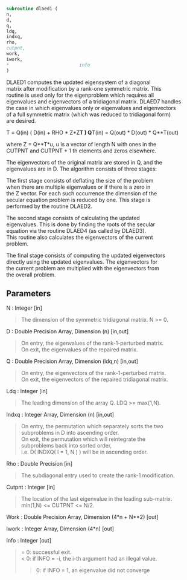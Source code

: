```fortran  
subroutine dlaed1 (  
n,  
d,  
q,  
ldq,  
indxq,  
rho,  
cutpnt,  
work,  
iwork,  
*                          info  
)  
```  
  
DLAED1 computes the updated eigensystem of a diagonal  
matrix after modification by a rank-one symmetric matrix.  This  
routine is used only for the eigenproblem which requires all  
eigenvalues and eigenvectors of a tridiagonal matrix.  DLAED7 handles  
the case in which eigenvalues only or eigenvalues and eigenvectors  
of a full symmetric matrix (which was reduced to tridiagonal form)  
are desired.  
  
T = Q(in) ( D(in) + RHO * Z*Z**T ) Q**T(in) = Q(out) * D(out) * Q**T(out)  
  
where Z = Q**T*u, u is a vector of length N with ones in the  
CUTPNT and CUTPNT + 1 th elements and zeros elsewhere.  
  
The eigenvectors of the original matrix are stored in Q, and the  
eigenvalues are in D.  The algorithm consists of three stages:  
  
The first stage consists of deflating the size of the problem  
when there are multiple eigenvalues or if there is a zero in  
the Z vector.  For each such occurrence the dimension of the  
secular equation problem is reduced by one.  This stage is  
performed by the routine DLAED2.  
  
The second stage consists of calculating the updated  
eigenvalues. This is done by finding the roots of the secular  
equation via the routine DLAED4 (as called by DLAED3).  
This routine also calculates the eigenvectors of the current  
problem.  
  
The final stage consists of computing the updated eigenvectors  
directly using the updated eigenvalues.  The eigenvectors for  
the current problem are multiplied with the eigenvectors from  
the overall problem.  
  
## Parameters  
N : Integer [in]  
> The dimension of the symmetric tridiagonal matrix.  N >= 0.  
  
D : Double Precision Array, Dimension (n) [in,out]  
> On entry, the eigenvalues of the rank-1-perturbed matrix.  
> On exit, the eigenvalues of the repaired matrix.  
  
Q : Double Precision Array, Dimension (ldq,n) [in,out]  
> On entry, the eigenvectors of the rank-1-perturbed matrix.  
> On exit, the eigenvectors of the repaired tridiagonal matrix.  
  
Ldq : Integer [in]  
> The leading dimension of the array Q.  LDQ >= max(1,N).  
  
Indxq : Integer Array, Dimension (n) [in,out]  
> On entry, the permutation which separately sorts the two  
> subproblems in D into ascending order.  
> On exit, the permutation which will reintegrate the  
> subproblems back into sorted order,  
> i.e. D( INDXQ( I = 1, N ) ) will be in ascending order.  
  
Rho : Double Precision [in]  
> The subdiagonal entry used to create the rank-1 modification.  
  
Cutpnt : Integer [in]  
> The location of the last eigenvalue in the leading sub-matrix.  
> min(1,N) <= CUTPNT <= N/2.  
  
Work : Double Precision Array, Dimension (4*n + N**2) [out]  
  
Iwork : Integer Array, Dimension (4*n) [out]  
  
Info : Integer [out]  
> = 0:  successful exit.  
> < 0:  if INFO = -i, the i-th argument had an illegal value.  
> > 0:  if INFO = 1, an eigenvalue did not converge  
  
